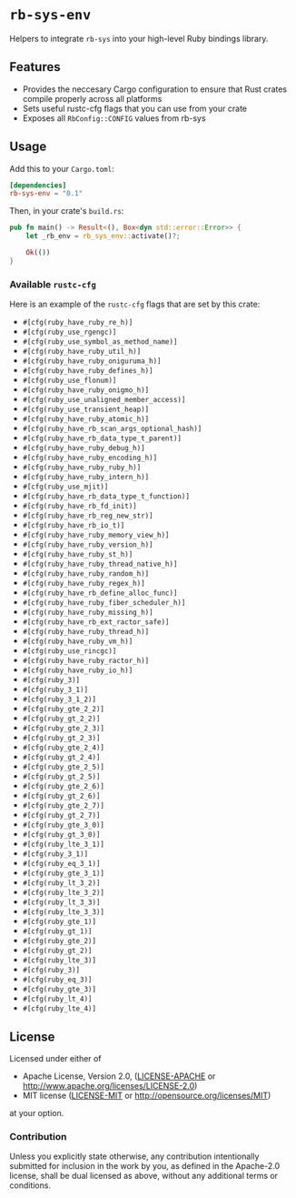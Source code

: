# `rb-sys-env`

Helpers to integrate `rb-sys` into your high-level Ruby bindings library.

## Features

- Provides the neccesary Cargo configuration to ensure that Rust crates compile properly across all platforms
- Sets useful rustc-cfg flags that you can use from your crate
- Exposes all `RbConfig::CONFIG` values from rb-sys

## Usage

Add this to your `Cargo.toml`:

```toml
[dependencies]
rb-sys-env = "0.1"
```

Then, in your crate's `build.rs`:

```rust
pub fn main() -> Result<(), Box<dyn std::error::Error>> {
    let _rb_env = rb_sys_env::activate()?;

    Ok(())
}
```

### Available `rustc-cfg`

Here is an example of the `rustc-cfg` flags that are set by this crate:

- `#[cfg(ruby_have_ruby_re_h)]`
- `#[cfg(ruby_use_rgengc)]`
- `#[cfg(ruby_use_symbol_as_method_name)]`
- `#[cfg(ruby_have_ruby_util_h)]`
- `#[cfg(ruby_have_ruby_oniguruma_h)]`
- `#[cfg(ruby_have_ruby_defines_h)]`
- `#[cfg(ruby_use_flonum)]`
- `#[cfg(ruby_have_ruby_onigmo_h)]`
- `#[cfg(ruby_use_unaligned_member_access)]`
- `#[cfg(ruby_use_transient_heap)]`
- `#[cfg(ruby_have_ruby_atomic_h)]`
- `#[cfg(ruby_have_rb_scan_args_optional_hash)]`
- `#[cfg(ruby_have_rb_data_type_t_parent)]`
- `#[cfg(ruby_have_ruby_debug_h)]`
- `#[cfg(ruby_have_ruby_encoding_h)]`
- `#[cfg(ruby_have_ruby_ruby_h)]`
- `#[cfg(ruby_have_ruby_intern_h)]`
- `#[cfg(ruby_use_mjit)]`
- `#[cfg(ruby_have_rb_data_type_t_function)]`
- `#[cfg(ruby_have_rb_fd_init)]`
- `#[cfg(ruby_have_rb_reg_new_str)]`
- `#[cfg(ruby_have_rb_io_t)]`
- `#[cfg(ruby_have_ruby_memory_view_h)]`
- `#[cfg(ruby_have_ruby_version_h)]`
- `#[cfg(ruby_have_ruby_st_h)]`
- `#[cfg(ruby_have_ruby_thread_native_h)]`
- `#[cfg(ruby_have_ruby_random_h)]`
- `#[cfg(ruby_have_ruby_regex_h)]`
- `#[cfg(ruby_have_rb_define_alloc_func)]`
- `#[cfg(ruby_have_ruby_fiber_scheduler_h)]`
- `#[cfg(ruby_have_ruby_missing_h)]`
- `#[cfg(ruby_have_rb_ext_ractor_safe)]`
- `#[cfg(ruby_have_ruby_thread_h)]`
- `#[cfg(ruby_have_ruby_vm_h)]`
- `#[cfg(ruby_use_rincgc)]`
- `#[cfg(ruby_have_ruby_ractor_h)]`
- `#[cfg(ruby_have_ruby_io_h)]`
- `#[cfg(ruby_3)]`
- `#[cfg(ruby_3_1)]`
- `#[cfg(ruby_3_1_2)]`
- `#[cfg(ruby_gte_2_2)]`
- `#[cfg(ruby_gt_2_2)]`
- `#[cfg(ruby_gte_2_3)]`
- `#[cfg(ruby_gt_2_3)]`
- `#[cfg(ruby_gte_2_4)]`
- `#[cfg(ruby_gt_2_4)]`
- `#[cfg(ruby_gte_2_5)]`
- `#[cfg(ruby_gt_2_5)]`
- `#[cfg(ruby_gte_2_6)]`
- `#[cfg(ruby_gt_2_6)]`
- `#[cfg(ruby_gte_2_7)]`
- `#[cfg(ruby_gt_2_7)]`
- `#[cfg(ruby_gte_3_0)]`
- `#[cfg(ruby_gt_3_0)]`
- `#[cfg(ruby_lte_3_1)]`
- `#[cfg(ruby_3_1)]`
- `#[cfg(ruby_eq_3_1)]`
- `#[cfg(ruby_gte_3_1)]`
- `#[cfg(ruby_lt_3_2)]`
- `#[cfg(ruby_lte_3_2)]`
- `#[cfg(ruby_lt_3_3)]`
- `#[cfg(ruby_lte_3_3)]`
- `#[cfg(ruby_gte_1)]`
- `#[cfg(ruby_gt_1)]`
- `#[cfg(ruby_gte_2)]`
- `#[cfg(ruby_gt_2)]`
- `#[cfg(ruby_lte_3)]`
- `#[cfg(ruby_3)]`
- `#[cfg(ruby_eq_3)]`
- `#[cfg(ruby_gte_3)]`
- `#[cfg(ruby_lt_4)]`
- `#[cfg(ruby_lte_4)]`

## License

Licensed under either of

- Apache License, Version 2.0, ([LICENSE-APACHE](LICENSE-APACHE) or http://www.apache.org/licenses/LICENSE-2.0)
- MIT license ([LICENSE-MIT](LICENSE-MIT) or http://opensource.org/licenses/MIT)

at your option.

### Contribution

Unless you explicitly state otherwise, any contribution intentionally submitted for inclusion in the work by you, as
defined in the Apache-2.0 license, shall be dual licensed as above, without any additional terms or conditions.
